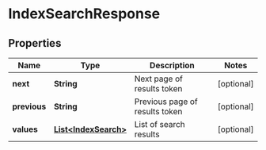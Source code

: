 

# IndexSearchResponse


## Properties

| Name | Type | Description | Notes |
|------------ | ------------- | ------------- | -------------|
|**next** | **String** | Next page of results token |  [optional] |
|**previous** | **String** | Previous page of results token |  [optional] |
|**values** | [**List&lt;IndexSearch&gt;**](IndexSearch.md) | List of search results |  [optional] |



